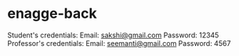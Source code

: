# enagge-back
Student's credentials: 
Email: sakshi@gmail.com
Password: 12345
Professor's credentials:
Email: seemanti@gmail.com
Password: 4567
